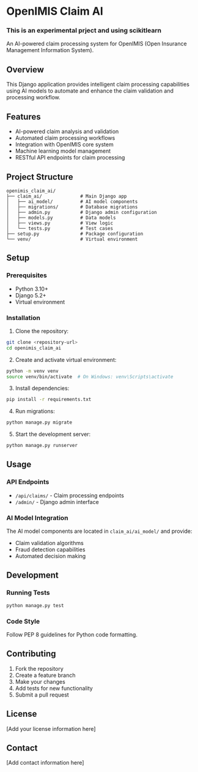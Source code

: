 # OpenIMIS Claim AI

### This is an experimental prject and using scikitlearn

An AI-powered claim processing system for OpenIMIS (Open Insurance Management Information System).

## Overview

This Django application provides intelligent claim processing capabilities using AI models to automate and enhance the claim validation and processing workflow.

## Features

- AI-powered claim analysis and validation
- Automated claim processing workflows
- Integration with OpenIMIS core system
- Machine learning model management
- RESTful API endpoints for claim processing

## Project Structure

```
openimis_claim_ai/
├── claim_ai/              # Main Django app
│   ├── ai_model/          # AI model components
│   ├── migrations/        # Database migrations
│   ├── admin.py           # Django admin configuration
│   ├── models.py          # Data models
│   ├── views.py           # View logic
│   └── tests.py           # Test cases
├── setup.py               # Package configuration
└── venv/                  # Virtual environment
```

## Setup

### Prerequisites

- Python 3.10+
- Django 5.2+
- Virtual environment

### Installation

1. Clone the repository:

```bash
git clone <repository-url>
cd openimis_claim_ai
```

2. Create and activate virtual environment:

```bash
python -m venv venv
source venv/bin/activate  # On Windows: venv\Scripts\activate
```

3. Install dependencies:

```bash
pip install -r requirements.txt
```

4. Run migrations:

```bash
python manage.py migrate
```

5. Start the development server:

```bash
python manage.py runserver
```

## Usage

### API Endpoints

- `/api/claims/` - Claim processing endpoints
- `/admin/` - Django admin interface

### AI Model Integration

The AI model components are located in `claim_ai/ai_model/` and provide:

- Claim validation algorithms
- Fraud detection capabilities
- Automated decision making

## Development

### Running Tests

```bash
python manage.py test
```

### Code Style

Follow PEP 8 guidelines for Python code formatting.

## Contributing

1. Fork the repository
2. Create a feature branch
3. Make your changes
4. Add tests for new functionality
5. Submit a pull request

## License

[Add your license information here]

## Contact

[Add contact information here]
